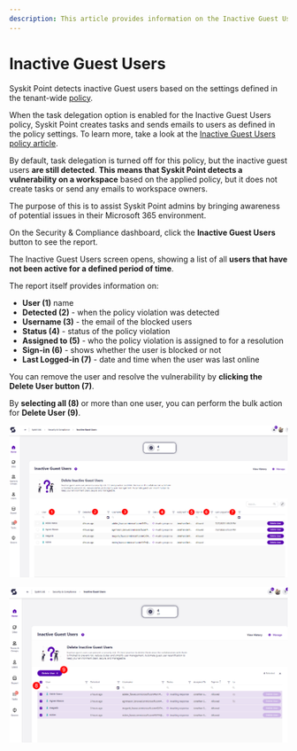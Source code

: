 ```yaml
---
description: This article provides information on the Inactive Guest Users report.
---
```



# Inactive Guest Users

Syskit Point detects inactive Guest users based on the settings defined in the tenant-wide [policy](../automated-workflows/inactive-guest-users-admin.md).

When the task delegation option is enabled for the Inactive Guest Users policy, Syskit Point creates tasks and sends emails to users as defined in the policy settings. To learn more, take a look at the [Inactive Guest Users policy article](../../governance-and-automation/automated-workflows/inactive-guest-users-admin.md). 

By default, task delegation is turned off for this policy, but the inactive guest users **are still detected**. **This means that Syskit Point detects a vulnerability on a workspace** based on the applied policy, but it does not create tasks or send any emails to workspace owners. 

The purpose of this is to assist Syskit Point admins by
bringing awareness of potential issues in their Microsoft 365 environment. 

On the Security & Compliance dashboard, click the **Inactive Guest Users** button to see the report.

The Inactive Guest Users screen opens, showing a list of all **users that have not been active for a defined period of time**.

The report itself provides information on:
  * **User (1)** name
  * **Detected (2)** - when the policy violation was detected
  * **Username (3)** - the email of the blocked users
  * **Status (4)** - status of the policy violation
  * **Assigned to (5)** - who the policy violation is assigned to for a resolution
  * **Sign-in (6)** - shows whether the user is blocked or not
  * **Last Logged-in (7)** - date and time when the user was last online

You can remove the user and resolve the vulnerability by **clicking the Delete User button (7)**. 

By **selecting all (8)** or more than one user, you can perform the bulk action for **Delete User (9)**. 

![Inactive Guest Users](../../.gitbook/assets/security-compliance-checks-inactive-guest-user.png)

![Inactive Guest Users - Bulk Action](../../.gitbook/assets/security-compliance-checks-inactive-guest-user-bulk.png)